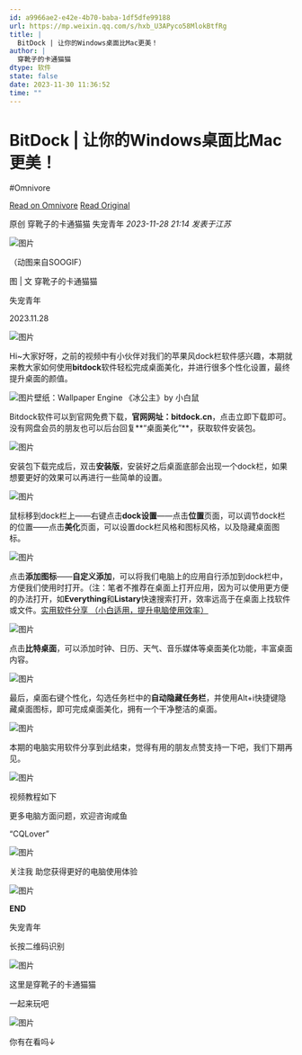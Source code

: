 ```yaml
---
id: a9966ae2-e42e-4b70-baba-1df5dfe99188
url: https://mp.weixin.qq.com/s/hxb_U3APyco58MlokBtfRg
title: |
  BitDock | 让你的Windows桌面比Mac更美！
author: |
  穿靴子的卡通猫猫
dtype: 软件
state: false
date: 2023-11-30 11:36:52
time: ""
---
```



# BitDock | 让你的Windows桌面比Mac更美！
#Omnivore

[Read on Omnivore](https://omnivore.app/me/https-mp-weixin-qq-com-s-hxb-u-3-a-pyco-58-mlok-btf-rg-18c1e4ce9fd)
[Read Original](https://mp.weixin.qq.com/s/hxb_U3APyco58MlokBtfRg)

原创 穿靴子的卡通猫猫  失宠青年 _2023-11-28 21:14_ _发表于江苏_ 

![图片](https://proxy-prod.omnivore-image-cache.app/0x0,snikrliRUTgHtj7TkYt44327Nlo_7K7sFsw34l2zDCE0/https://mmbiz.qpic.cn/mmbiz_gif/IZ4zk9PUnsJoS0aRYpdhib9eLpT3eEnF3YOAGnWorfDP4A4oVHANVEym0oPgXdUrN4ia9RMTjmccmhbxDkTyU8Ww/640?wx_fmt=gif&from=appmsg)

（动图来自SOOGIF）

图 | 文 穿靴子的卡通猫猫

失宠青年

2023.11.28

![图片](https://proxy-prod.omnivore-image-cache.app/0x0,sc4yMb0pklcJiAADp7fmfp2OK3-gAltLvhUW7he5fazA/https://mmbiz.qpic.cn/mmbiz_gif/IZ4zk9PUnsJoS0aRYpdhib9eLpT3eEnF31eRM1giaPqcRS6EtPManG9NlsalbGl1DDUl1tOEW0MFzOv9YOJM20Gw/640?wx_fmt=gif&from=appmsg)

Hi\~大家好呀，之前的视频中有小伙伴对我们的苹果风dock栏软件感兴趣，本期就来教大家如何使用**bitdock**软件轻松完成桌面美化，并进行很多个性化设置，最终提升桌面的颜值。

![图片](https://proxy-prod.omnivore-image-cache.app/0x0,szHT-eWhuI2nF96eB6OD4MefYCvc3DBhWg0KjMMktCLA/https://mmbiz.qpic.cn/mmbiz_jpg/IZ4zk9PUnsJoS0aRYpdhib9eLpT3eEnF34njrNicGsuCUoibGw6GHjjjGFtP2A0wXJemls3iaJjXxWF5HyOlicoQlUw/640?wx_fmt=jpeg&from=appmsg)壁纸：Wallpaper Engine 《冰公主》by 小白鼠

Bitdock软件可以到官网免费下载，**官网网址：bitdock.cn**，点击立即下载即可。没有网盘会员的朋友也可以后台回复**“桌面美化”**，获取软件安装包。

![图片](https://proxy-prod.omnivore-image-cache.app/0x0,sze48wvPODusHSGIxlZvZcGwjjFz-ZFgSWaL7InQzPlA/https://mmbiz.qpic.cn/mmbiz_png/IZ4zk9PUnsJoS0aRYpdhib9eLpT3eEnF3l07co0YtNEZEygWh1prCnff1BicmvMNN37wfwaukR9uak1zsOdiajsDA/640?wx_fmt=png&from=appmsg)

安装包下载完成后，双击**安装版**，安装好之后桌面底部会出现一个dock栏，如果想要更好的效果可以再进行一些简单的设置。

![图片](https://proxy-prod.omnivore-image-cache.app/0x0,ss2ZBHXIL24FxZ9IryKACD4d9ieOCZ_uEt1qIHWxVzBs/https://mmbiz.qpic.cn/mmbiz_png/IZ4zk9PUnsJoS0aRYpdhib9eLpT3eEnF3YlPvicfdrNxBNQymAlEW4KiaicDymGEXRmY8o3HMjh8khyu0bFqaKLvvA/640?wx_fmt=png&from=appmsg)

鼠标移到dock栏上——右键点击**dock设置**——点击**位置**页面，可以调节dock栏的位置——点击**美化**页面，可以设置dock栏风格和图标风格，以及隐藏桌面图标。

![图片](https://proxy-prod.omnivore-image-cache.app/0x0,scp9-EkV-zChpUwJu7RnpKDU5uNPa4kjKpsb2IRsX8lU/https://mmbiz.qpic.cn/mmbiz_png/IZ4zk9PUnsJoS0aRYpdhib9eLpT3eEnF3neUB8V9aIsmQQDZfriaoC5oXCo1BHgTQQuNl7bj9XCgwMQD7MiasRS6A/640?wx_fmt=png&from=appmsg)

点击**添加图标**——**自定义添加**，可以将我们电脑上的应用自行添加到dock栏中，方便我们使用时打开。（注：笔者不推荐在桌面上打开应用，因为可以使用更方便的办法打开，如**Everything**和**Listary**快速搜索打开，效率远高于在桌面上找软件或文件。[实用软件分享 （小白适用，提升电脑使用效率）](http://mp.weixin.qq.com/s?%5F%5Fbiz=MzU5MjcyODkyOQ==&mid=2247484547&idx=1&sn=f6e10eaacf144e716599acdcc10a4a6d&chksm=fe1a028dc96d8b9bea3a1c903ac5425ec2e16dfe8bb73096da1d62e577d89b4c3f1145202563&scene=21#wechat%5Fredirect)

![图片](https://proxy-prod.omnivore-image-cache.app/0x0,sV9JvrkOXF7fGv0uFJ8Pis9AaN_H5yq4R6tLWCmYw8jw/https://mmbiz.qpic.cn/mmbiz_png/IZ4zk9PUnsJoS0aRYpdhib9eLpT3eEnF3ic5xiahPG05WWcicH24hZmwGnjTM1uzLYAV7vTz09GKLTYvWeCTqrbMOA/640?wx_fmt=png&from=appmsg)

点击**比特桌面**，可以添加时钟、日历、天气、音乐媒体等桌面美化功能，丰富桌面内容。

![图片](https://proxy-prod.omnivore-image-cache.app/0x0,si8N4ei754RpxcG_oV8MtCstGKpq92Kwov0w1p_3nqtU/https://mmbiz.qpic.cn/mmbiz_png/IZ4zk9PUnsJoS0aRYpdhib9eLpT3eEnF3v7RxWIuuAm761fFoP6LE1OIblApYBu0fBrFpiauc8ASluO4aGGwMicPw/640?wx_fmt=png&from=appmsg)

最后，桌面右键个性化，勾选任务栏中的**自动隐藏任务栏**，并使用Alt+i快捷键隐藏桌面图标，即可完成桌面美化，拥有一个干净整洁的桌面。

![图片](https://proxy-prod.omnivore-image-cache.app/0x0,sCQsyZHLF8AXLxz9F1y8TpUHu3w_bSS8bGS4hX9jlIzk/https://mmbiz.qpic.cn/mmbiz_png/IZ4zk9PUnsJoS0aRYpdhib9eLpT3eEnF39nR18aTkSqhJ2rVxKmbE8OQ1UdWsGyO04s3cdcJxFAITPV6DwQhNKw/640?wx_fmt=png&from=appmsg)

本期的电脑实用软件分享到此结束，觉得有用的朋友点赞支持一下吧，我们下期再见。

![图片](https://proxy-prod.omnivore-image-cache.app/0x0,sFEQ25u6O0fUNFwmt8PVq6I0tNKfX0OnvSAyVQiyIUn4/https://mmbiz.qpic.cn/mmbiz_png/IZ4zk9PUnsJoS0aRYpdhib9eLpT3eEnF3W2wo5eY3HU4nWSQECiacTXc25joqVCgX2HNEnreHWjKpggZ4L3m1PibA/640?wx_fmt=png&from=appmsg)

视频教程如下  

更多电脑方面问题，欢迎咨询咸鱼

“CQLover”

![图片](https://proxy-prod.omnivore-image-cache.app/0x0,s85LRZqY8BUGrWWahd0Z49qOwiDW710ekb2rLK-iWI48/https://mmbiz.qpic.cn/mmbiz_jpg/IZ4zk9PUnsJoS0aRYpdhib9eLpT3eEnF3MqRAhwxQQ34xHvibr4EhMwamgDHksibpqnENVQjTc6bGW6n7jnydQDQg/640?wx_fmt=jpeg&from=appmsg "咸鱼.jpg")

关注我 助您获得更好的电脑使用体验

![图片](https://proxy-prod.omnivore-image-cache.app/0x0,s9MfumJh9Pz_3CM8nhLDVBoMW-EozCVIBiPVqkpDumnA/https://mmbiz.qpic.cn/mmbiz_png/IZ4zk9PUnsJoS0aRYpdhib9eLpT3eEnF36eOcRibiclSJ5sMicY1gsewYBmDZERprSakPqFKMwJ3cpm08xfG7icDMAA/640?wx_fmt=png&from=appmsg)

**END**

失宠青年

长按二维码识别  

![图片](https://proxy-prod.omnivore-image-cache.app/0x0,sHu4ALDa38Px44tpyZesMJvcVjRlE-87Z0Mu-W3q3G00/https://mmbiz.qpic.cn/mmbiz_jpg/IZ4zk9PUnsJoS0aRYpdhib9eLpT3eEnF30j63h5L6nMXFUcDPxqEQY1PYwQXk11dsg9ss9r6WlJtIsEWIQicbXYw/640?wx_fmt=jpeg&from=appmsg "公众号名片.jpg")

这里是穿靴子的卡通猫猫  

一起来玩吧

  
![图片](https://proxy-prod.omnivore-image-cache.app/0x0,sB_OFTnSPEr_A8VaJl1kX9kcrSMNLxzYxCAUIKMGktKI/https://mmbiz.qpic.cn/mmbiz_png/IZ4zk9PUnsJoS0aRYpdhib9eLpT3eEnF32AWfZJZMdorUxnwicpdOTiap7fz9m2sta1hOKgyuXA4Jo0AliarIfsHWQ/640?wx_fmt=png&from=appmsg)

 你有在看吗↓ 



